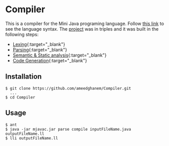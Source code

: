# Compiler
This is a compiler for the Mini Java programing language. Follow [this link](http://www.cambridge.org/resources/052182060X/MCIIJ2e/grammar.htm) to see the language syntax. 
The [project](https://www.cs.tau.ac.il/research/yotam.feldman/courses/wcc20/project.html) was in triples and it was built in the following steps:
 - [Lexing](https://www.cs.tau.ac.il/research/yotam.feldman/courses/wcc20/parsing.html){:target="\_blank"}
 - [Parsing](https://www.cs.tau.ac.il/research/yotam.feldman/courses/wcc20/parsing.html){:target="\_blank"}
 - [Semantic & Static analysis](https://www.cs.tau.ac.il/research/yotam.feldman/courses/wcc20/semantic.html){:target="\_blank"}
 - [Code Generation](https://www.cs.tau.ac.il/research/yotam.feldman/courses/wcc20/codegen.html){:target="\_blank"}

## Installation
    $ git clone https://github.com/ameedghanem/Compiler.git
      ...
    $ cd Compiler

## Usage
    $ ant
    $ java -jar mjavac.jar parse compile inputFileName.java outputFileName.ll
    $ lli outputFileName.ll
